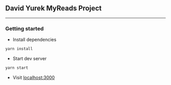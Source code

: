 ## David Yurek MyReads Project
---

### Getting started
* Install dependencies
```bash
yarn install
```
* Start dev server
```bash
yarn start
```
* Visit [localhost:3000](http://localhost:3000)
